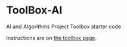 # ToolBox-AI

Al and Algorithms Project Toolbox starter code

Instructions are on [the toolbox page](https://sd18fall.github.io/toolboxes/algorithms-and-ai/).

